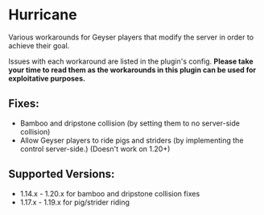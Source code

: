 # Hurricane
Various workarounds for Geyser players that modify the server in order to achieve their goal.

Issues with each workaround are listed in the plugin's config. **Please take your time to read them as the workarounds in this plugin can be used for exploitative purposes.**

## Fixes:
- Bamboo and dripstone collision (by setting them to no server-side collision)
- Allow Geyser players to ride pigs and striders (by implementing the control server-side.) (Doesn't work on 1.20+)

## Supported Versions:
- 1.14.x - 1.20.x for bamboo and dripstone collision fixes 
- 1.17.x - 1.19.x for pig/strider riding
